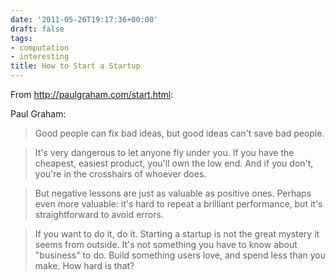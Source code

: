 ```yaml
---
date: '2011-05-26T19:17:36+00:00'
draft: false
tags:
- computation
- interesting
title: How to Start a Startup
---
```


From http://paulgraham.com/start.html:

Paul Graham:

>Good people can fix bad ideas, but good ideas can't save bad people.

<p/>

>It's very dangerous to let anyone fly under you. If you have the cheapest, easiest product, you'll own the low end. And if you don't, you're in the crosshairs of whoever does.

<p/>

>But negative lessons are just as valuable as positive ones. Perhaps even more valuable: it's hard to repeat a brilliant performance, but it's straightforward to avoid errors.

<p/>

>If you want to do it, do it. Starting a startup is not the great mystery it seems from outside. It's not something you have to know about "business" to do. Build something users love, and spend less than you make. How hard is that?
